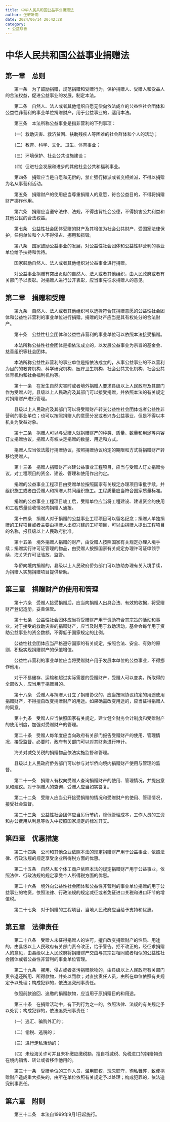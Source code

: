 ```yaml
---
title: 中华人民共和国公益事业捐赠法
author: 坐轩听雨
date: 2024/06/14 20:42:28
category: 
 - 公益慈善
---
```

# 中华人民共和国公益事业捐赠法

## 第一章　总则

　　第一条　为了鼓励捐赠，规范捐赠和受赠行为，保护捐赠人、受赠人和受益人的合法权益，促进公益事业的发展，制定本法。

　　第二条　自然人、法人或者其他组织自愿无偿向依法成立的公益性社会团体和公益性非营利的事业单位捐赠财产，用于公益事业的，适用本法。

　　第三条　本法所称公益事业是指非营利的下列事项：

　　（一）救助灾害、救济贫困、扶助残疾人等困难的社会群体和个人的活动；

　　（二）教育、科学、文化、卫生、体育事业；

　　（三）环境保护、社会公共设施建设；

　　（四）促进社会发展和进步的其他社会公共和福利事业。

　　第四条　捐赠应当是自愿和无偿的，禁止强行摊派或者变相摊派，不得以捐赠为名从事营利活动。

　　第五条　捐赠财产的使用应当尊重捐赠人的意愿，符合公益目的，不得将捐赠财产挪作他用。

　　第六条　捐赠应当遵守法律、法规，不得违背社会公德，不得损害公共利益和其他公民的合法权益。

　　第七条　公益性社会团体受赠的财产及其增值为社会公共财产，受国家法律保护，任何单位和个人不得侵占、挪用和损毁。

　　第八条　国家鼓励公益事业的发展，对公益性社会团体和公益性非营利的事业单位给予扶持和优待。

　　国家鼓励自然人、法人或者其他组织对公益事业进行捐赠。

　　对公益事业捐赠有突出贡献的自然人、法人或者其他组织，由人民政府或者有关部门予以表彰。对捐赠人进行公开表彰，应当事先征求捐赠人的意见。

## 第二章　捐赠和受赠

　　第九条　自然人、法人或者其他组织可以选择符合其捐赠意愿的公益性社会团体和公益性非营利的事业单位进行捐赠。捐赠的财产应当是其有权处分的合法财产。

　　第十条　公益性社会团体和公益性非营利的事业单位可以依照本法接受捐赠。

　　本法所称公益性社会团体是指依法成立的，以发展公益事业为宗旨的基金会、慈善组织等社会团体。

　　本法所称公益性非营利的事业单位是指依法成立的，从事公益事业的不以营利为目的的教育机构、科学研究机构、医疗卫生机构、社会公共文化机构、社会公共体育机构和社会福利机构等。

　　第十一条　在发生自然灾害时或者境外捐赠人要求县级以上人民政府及其部门作为受赠人时，县级以上人民政府及其部门可以接受捐赠，并依照本法的有关规定对捐赠财产进行管理。

　　县级以上人民政府及其部门可以将受赠财产转交公益性社会团体或者公益性非营利的事业单位；也可以按照捐赠人的意愿分发或者兴办公益事业，但是不得以本机关为受益对象。

　　第十二条　捐赠人可以与受赠人就捐赠财产的种类、质量、数量和用途等内容订立捐赠协议。捐赠人有权决定捐赠的数量、用途和方式。

　　捐赠人应当依法履行捐赠协议，按照捐赠协议约定的期限和方式将捐赠财产转移给受赠人。

　　第十三条　捐赠人捐赠财产兴建公益事业工程项目，应当与受赠人订立捐赠协议，对工程项目的资金、建设、管理和使用作出约定。

　　捐赠的公益事业工程项目由受赠单位按照国家有关规定办理项目审批手续，并组织施工或者由受赠人和捐赠人共同组织施工。工程质量应当符合国家质量标准。

　　捐赠的公益事业工程项目竣工后，受赠单位应当将工程建设、建设资金的使用和工程质量验收情况向捐赠人通报。

　　第十四条　捐赠人对于捐赠的公益事业工程项目可以留名纪念；捐赠人单独捐赠的工程项目或者主要由捐赠人出资兴建的工程项目，可以由捐赠人提出工程项目的名称，报县级以上人民政府批准。

　　第十五条　境外捐赠人捐赠的财产，由受赠人按照国家有关规定办理入境手续；捐赠实行许可证管理的物品，由受赠人按照国家有关规定办理许可证申领手续，海关凭许可证验放、监管。

　　华侨向境内捐赠的，县级以上人民政府侨务部门可以协助办理有关入境手续，为捐赠人实施捐赠项目提供帮助。

## 第三章　捐赠财产的使用和管理

　　第十六条　受赠人接受捐赠后，应当向捐赠人出具合法、有效的收据，将受赠财产登记造册，妥善保管。

　　第十七条　公益性社会团体应当将受赠财产用于资助符合其宗旨的活动和事业。对于接受的救助灾害的捐赠财产，应当及时用于救助活动。基金会每年用于资助公益事业的资金数额，不得低于国家规定的比例。

　　公益性社会团体应当严格遵守国家的有关规定，按照合法、安全、有效的原则，积极实现捐赠财产的保值增值。

　　公益性非营利的事业单位应当将受赠财产用于发展本单位的公益事业，不得挪作他用。

　　对于不易储存、运输和超过实际需要的受赠财产，受赠人可以变卖，所取得的全部收入，应当用于捐赠目的。

　　第十八条　受赠人与捐赠人订立了捐赠协议的，应当按照协议约定的用途使用捐赠财产，不得擅自改变捐赠财产的用途。如果确需改变用途的，应当征得捐赠人的同意。

　　第十九条　受赠人应当依照国家有关规定，建立健全财务会计制度和受赠财产的使用制度，加强对受赠财产的管理。

　　第二十条　受赠人每年度应当向政府有关部门报告受赠财产的使用、管理情况，接受监督。必要时，政府有关部门可以对其财务进行审计。

　　海关对减免关税的捐赠物品依法实施监督和管理。

　　县级以上人民政府侨务部门可以参与对华侨向境内捐赠财产使用与管理的监督。

　　第二十一条　捐赠人有权向受赠人查询捐赠财产的使用、管理情况，并提出意见和建议。对于捐赠人的查询，受赠人应当如实答复。

　　第二十二条　受赠人应当公开接受捐赠的情况和受赠财产的使用、管理情况，接受社会监督。

　　第二十三条　公益性社会团体应当厉行节约，降低管理成本，工作人员的工资和办公费用从利息等收入中按照国家规定的标准开支。

## 第四章　优惠措施

　　第二十四条　公司和其他企业依照本法的规定捐赠财产用于公益事业，依照法律、行政法规的规定享受企业所得税方面的优惠。

　　第二十五条　自然人和个体工商户依照本法的规定捐赠财产用于公益事业，依照法律、行政法规的规定享受个人所得税方面的优惠。

　　第二十六条　境外向公益性社会团体和公益性非营利的事业单位捐赠的用于公益事业的物资，依照法律、行政法规的规定减征或者免征进口关税和进口环节的增值税。

　　第二十七条　对于捐赠的工程项目，当地人民政府应当给予支持和优惠。 

## 第五章　法律责任

　　第二十八条　受赠人未征得捐赠人的许可，擅自改变捐赠财产的性质、用途的，由县级以上人民政府有关部门责令改正，给予警告。拒不改正的，经征求捐赠人的意见，由县级以上人民政府将捐赠财产交由与其宗旨相同或者相似的公益性社会团体或者公益性非营利的事业单位管理。

　　第二十九条　挪用、侵占或者贪污捐赠款物的，由县级以上人民政府有关部门责令退还所用、所得款物，并处以罚款；对直接责任人员，由所在单位依照有关规定予以处理；构成犯罪的，依法追究刑事责任。

　　依照前款追回、追缴的捐赠款物，应当用于原捐赠目的和用途。

　　第三十条　在捐赠活动中，有下列行为之一的，依照法律、法规的有关规定予以处罚；构成犯罪的，依法追究刑事责任：

　　（一）逃汇、骗购外汇的；

　　（二）偷税、逃税的；

　　（三）进行走私活动的；

　　（四）未经海关许可并且未补缴应缴税额，擅自将减税、免税进口的捐赠物资在境内销售、转让或者移作他用的。

　　第三十一条　受赠单位的工作人员，滥用职权，玩忽职守，徇私舞弊，致使捐赠财产造成重大损失的，由所在单位依照有关规定予以处理；构成犯罪的，依法追究刑事责任。

## 第六章　附则

　　第三十二条　本法自1999年9月1日起施行。